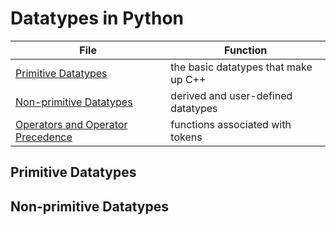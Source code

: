 # Datatypes in Python

| File | Function |
| ---- | -------- |
| [Primitive Datatypes](https://github.com/EthanC2/Notes-and-Writeups/tree/main/Python/Data%20and%20Datatypes#primitive-datatypes) | the basic datatypes that make up C++ |
| [Non-primitive Datatypes](https://github.com/EthanC2/Notes-and-Writeups/blob/main/Python/Data%20and%20Datatypes/README.md#non-primitive-datatypes) | derived and user-defined datatypes |
| [Operators and Operator Precedence]() | functions associated with tokens |

## Primitive Datatypes


## Non-primitive Datatypes
